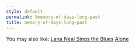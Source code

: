 ```yaml
---
style: default
permalink: Xmemory-of-days-long-past
title: memory-of-days-long-past
---
```

You may also like:
[Lana Neal Sings the Blues](http://scp-wiki.net/lana-neal-sings-the-blues)
[Alone](http://scp-wiki.net/alone)